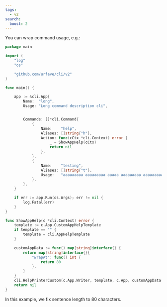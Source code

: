 ```yaml
---
tags:
  - v2
search:
  boost: 2
---
```


You can wrap command usage, e.g.:

<!-- {
  "args": ["help"],
  "output": "NAME:\n   long - Long command description cli\n\nUSAGE:\n   long  command [command options] [arguments...]\n\nCOMMANDS:\n   help, h     \n   testing, t  aaaaaaaaa aaaaaaaaa aaaaa aaaaaaaaa aaaaaaaaaaaaaaa aaaaa\n               aaaaaaaaaaaa aaa aa aaaaaa aa aaaa\n"
} -->
```go
package main

import (
	"log"
	"os"

	"github.com/urfave/cli/v2"
)

func main() {

	app := &cli.App{
		Name:  "long",
		Usage: "Long command description cli",


		Commands: []*cli.Command{
			{
				Name:    "help",
				Aliases: []string{"h"},
				Action: func(cCtx *cli.Context) error {
					_ = ShowAppHelp(cCtx)
					return nil
				},
			},
			{
				Name:    "testing",
				Aliases: []string{"t"},
				Usage:   "aaaaaaaaa aaaaaaaaa aaaaa aaaaaaaaa aaaaaaaaaaaaaaa aaaaa aaaaaaaaaaaa aaa aa aaaaaa aa aaaa",
			},
		},
	}

	if err := app.Run(os.Args); err != nil {
		log.Fatal(err)
	}
}

func ShowAppHelp(c *cli.Context) error {
	template := c.App.CustomAppHelpTemplate
	if template == "" {
		template = cli.AppHelpTemplate
	}

	customAppData := func() map[string]interface{} {
		return map[string]interface{}{
			"wrapAt": func() int {
				return 80
			},
		}
	}
	cli.HelpPrinterCustom(c.App.Writer, template, c.App, customAppData())
	return nil
}
```

In this example, we fix sentence length to 80 characters.

